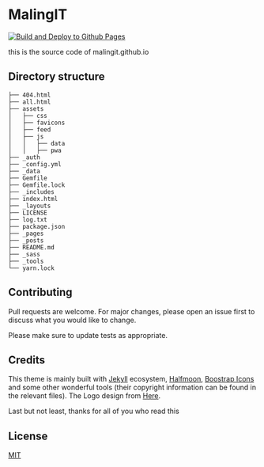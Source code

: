 # MalingIT
[![Build and Deploy to Github Pages](https://github.com/maling-it/maling-it.github.io/actions/workflows/build-and-deploy.yml/badge.svg)](https://github.com/maling-it/maling-it.github.io/actions/workflows/build-and-deploy.yml)

this is the source code of malingit.github.io

## Directory structure
```plain
├── 404.html
├── all.html
├── assets
│   ├── css
│   ├── favicons
│   ├── feed
│   ├── js
│   │   ├── data
│   │   ├── pwa
├── _auth
├── _config.yml
├── _data
├── Gemfile
├── Gemfile.lock
├── _includes
├── index.html
├── _layouts
├── LICENSE
├── log.txt
├── package.json
├── _pages
├── _posts
├── README.md
├── _sass
├── _tools
└── yarn.lock
```

## Contributing
Pull requests are welcome. For major changes, please open an issue first to discuss what you would like to change.

Please make sure to update tests as appropriate.

## Credits

This theme is mainly built with [Jekyll](https://jekyllrb.com/) ecosystem, [Halfmoon](https://www.gethalfmoon.com/), [Boostrap Icons](https://icons.getbootstrap.com/) and some other wonderful tools (their copyright information can be found in the relevant files). The Logo design from [Here](https://t.me/malingIT/2).


Last but not least, thanks for all of you who read this

## License
[MIT](https://choosealicense.com/licenses/mit/)